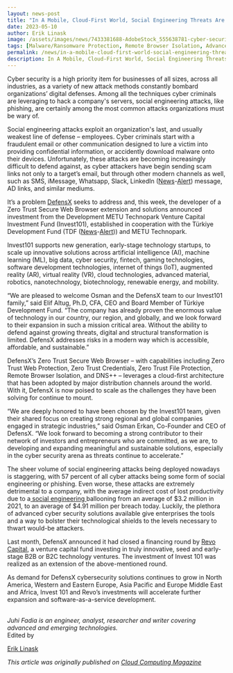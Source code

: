 ```yaml
---
layout: news-post
title: "In A Mobile, Cloud-First World, Social Engineering Threats Are Growing and Investors Are Taking Notice"
date: 2023-05-10
author: Erik Linask
image: /assets/images/news/7433381688-AdobeStock_555638781-cyber-security-attack-threat-malware-supersize-1200x630.jpeg
tags: [Malware/Ransomware Protection, Remote Browser Isolation, Advanced URL Protection, File Isolation, SaaS Access Protection]
permalink: /news/in-a-mobile-cloud-first-world-social-engineering-threats-are-growing-and-investors-are-taking-notice/
description: In A Mobile, Cloud-First World, Social Engineering Threats Are Growing and Investors Are Taking Notice
---
```


 
 
 
<p>Cyber security is a high priority item for businesses of all sizes, across all industries, as a variety of new attack methods constantly bombard organizations’ digital defenses. Among all the techniques cyber criminals are leveraging to hack a company's servers, social engineering attacks, like phishing, are certainly among the most common attacks organizations must be wary of.</p>
<p>Social engineering attacks exploit an organization's last, and usually weakest line of defense – employees. Cyber criminals start with a fraudulent email or other communication designed to lure a victim into providing confidential information, or accidently download malware onto their devices. Unfortunately, these attacks are becoming increasingly difficult to defend against, as cyber attackers have begin sending scam links not only to a target’s email, but through other modern channels as well, such as SMS, iMessage, Whatsapp, Slack, LinkedIn&nbsp;(<a href="http://www.tmcnet.com/snapshots/snapshots.aspx?Company=LinkedIn" target="_blank">News</a>-<a href="http://www.tmcnet.com/enews/subs.aspx?k1=%22LinkedIn%22" target="_blank">Alert</a>) message, AD links, and similar mediums.</p>
<p>It’s a problem&nbsp;<a href="https://www.defensx.com/" target="_self">DefensX</a>&nbsp;seeks to address and, this week, the developer of a Zero Trust Secure Web Browser extension and solutions announced investment from the Development METU Technopark Venture Capital Investment Fund (Invest101), established in cooperation with the Türkiye Development Fund (TDF&nbsp;(<a href="http://www.tmcnet.com/snapshots/snapshots.aspx?Company=TDF" target="_blank">News</a>-<a href="http://www.tmcnet.com/enews/subs.aspx?k1=%22TDF%22" target="_blank">Alert</a>)) and METU Technopark.</p>
<p>Invest101 supports new generation, early-stage technology startups, to scale up innovative solutions across artificial intelligence (AI), machine learning (ML), big data, cyber security, fintech, gaming technologies, software development technologies, internet of things (IoT), augmented reality (AR), virtual reality (VR), cloud technologies, advanced material, robotics, nanotechnology, biotechnology, renewable energy, and mobility.</p>
<p>“We are pleased to welcome Osman and the DefensX team to our Invest101 family,” said Elif Altug, Ph.D, CFA, CEO and Board Member of Türkiye Development Fund. “The company has already proven the enormous value of technology in our country, our region, and globally, and we look forward to their expansion in such a mission critical area. Without the ability to defend against growing threats, digital and structural transformation is limited. DefensX addresses risks in a modern way which is accessible, affordable, and sustainable.”</p>
<p>DefensX’s Zero Trust Secure Web Browser – with capabilities including Zero Trust Web Protection, Zero Trust Credentials, Zero Trust File Protection, Remote Browser Isolation, and DNS++ – leverages a cloud-first architecture that has been adopted by major distribution channels around the world. With it, DefensX is now poised to scale as the challenges they have been solving for continue to mount.</p>
<p>“We are deeply honored to have been chosen by the Invest101 team, given their shared focus on creating strong regional and global companies engaged in strategic industries,” said Osman Erkan, Co-Founder and CEO of DefensX. “We look forward to becoming a strong contributor to their network of investors and entrepreneurs who are committed, as we are, to developing and expanding meaningful and sustainable solutions, especially in the cyber security arena as threats continue to accelerate.”</p>
<p>The sheer volume of social engineering attacks being deployed nowadays is staggering, with 57 percent of all cyber attacks being some form of social engineering or phishing. Even worse, these attacks are extremely detrimental to a company, with the average indirect cost of lost productivity due to a<u> social engineering </u>ballooning from an average of $3.2 million in 2021, to an average of $4.91 million per breach today. Luckily, the plethora of advanced cyber security solutions available give enterprises the tools and a way to bolster their technological shields to the levels necessary to thwart would-be attackers.</p>
<p>Last month, DefensX announced it had closed a financing round by&nbsp;<a href="https://revo.vc/" target="_blank">Revo</a><u> Capital</u>, a venture capital fund investing in truly innovative, seed and early-stage B2B or B2C technology&nbsp;ventures. The investment of Invest 101 was realized as an extension of the above-mentioned round.</p>
<p>As demand for DefensX cybersecurity solutions continues to grow in North America, Western and Eastern Europe, Asia Pacific and Europe Middle East and Africa, Invest 101 and Revo’s investments will accelerate further expansion and software-as-a-service development.</p>
<p><br><em>Juhi Fadia is an engineer, analyst, researcher and writer covering advanced and emerging technologies.</em><br>Edited by</p>
<a href="http://www.tmcnet.com/tmcnet/columnists/columnist.aspx?id=100047&amp;nm=Erik%20Linask">Erik Linask</a>
<p></p>
<p></p>
<p><em>This article was originally published on&nbsp;<a href="https://cloud-computing.tmcnet.com/breaking-news/articles/455818-a-mobile-cloud-first-world-social-engineering-threats.htm" target="_blank">Cloud Computing Magazine</a></em></p>
 